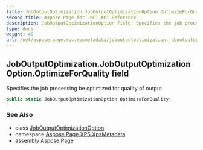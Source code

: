 ```yaml
---
title: JobOutputOptimization.JobOutputOptimizationOption.OptimizeForQuality
second_title: Aspose.Page for .NET API Reference
description: JobOutputOptimizationOption field. Specifies the job processing be optimized for quality of output
type: docs
weight: 40
url: /net/aspose.page.xps.xpsmetadata/joboutputoptimization.joboutputoptimizationoption/optimizeforquality/
---
```

## JobOutputOptimization.JobOutputOptimizationOption.OptimizeForQuality field

Specifies the job processing be optimized for quality of output.

```csharp
public static JobOutputOptimizationOption OptimizeForQuality;
```

### See Also

* class [JobOutputOptimizationOption](../)
* namespace [Aspose.Page.XPS.XpsMetadata](../../joboutputoptimization.joboutputoptimizationoption/)
* assembly [Aspose.Page](../../../)


